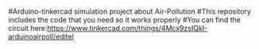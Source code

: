 #Arduino-tinkercad simulation project about Air-Pollution
#This repository includes the code that you need so it works properly
#You can find the circuit here:https://www.tinkercad.com/things/4Mcx9zsIQkI-arduinoairpoll/editel
